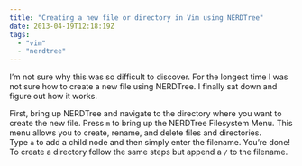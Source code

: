 ```yaml
---
title: "Creating a new file or directory in Vim using NERDTree"
date: 2013-04-19T12:18:19Z
tags:
  - "vim"
  - "nerdtree"
---
```


I’m not sure why this was so difficult to discover. For the longest time I was not sure how to create a new file using NERDTree. I finally sat down and figure out how it works.

<!--more-->

First, bring up NERDTree and navigate to the directory where you want to create the new file. Press `m` to bring up the NERDTree Filesystem Menu. This menu allows you to create, rename, and delete files and directories. Type `a` to add a child node and then simply enter the filename. You’re done! To create a directory follow the same steps but append a `/` to the filename.
